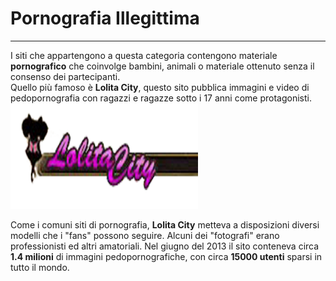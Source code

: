 # Pornografia Illegittima
---
I siti che appartengono a questa categoria contengono materiale **pornografico** che coinvolge bambini, animali o materiale ottenuto senza il consenso dei partecipanti.<br/>
Quello più famoso è **Lolita City**, questo sito pubblica immagini e video di pedopornografia con ragazzi e ragazze sotto i 17 anni come protagonisti.
![](LolitaCityAnonymous.png)

Come i comuni siti di pornografia, **Lolita City** metteva a disposizioni diversi modelli che i "fans" possono seguire. Alcuni dei "fotografi" erano professionisti ed altri amatoriali. Nel giugno del 2013 il sito conteneva circa **1.4 milioni** di immagini pedopornografiche, con circa **15000 utenti** sparsi in tutto il mondo.

